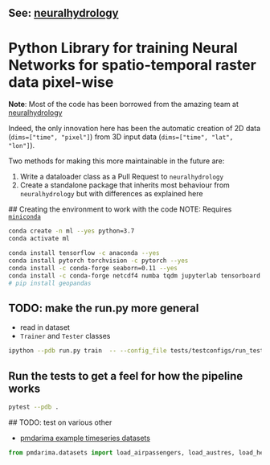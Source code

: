 ## See: [neuralhydrology](https://github.com/neuralhydrology/neuralhydrology) 
# Python Library for training Neural Networks for spatio-temporal raster data pixel-wise

**Note**: Most of the code has been borrowed from the amazing team at [neuralhydrology](https://github.com/neuralhydrology/neuralhydrology) 

Indeed, the only innovation here has been the automatic creation of 2D data (`dims=["time", "pixel"]`) from 3D input data (`dims=["time", "lat", "lon"]`). 

Two methods for making this more maintainable in the future are:
1) Write a dataloader class as a Pull Request to `neuralhydrology`
1) Create a standalone package that inherits most behaviour from `neuralhydrology` but with differences as explained here

## Creating the environment to work with the code
NOTE: Requires [`miniconda`](https://docs.conda.io/en/latest/miniconda.html)
```bash
conda create -n ml --yes python=3.7
conda activate ml
```

```bash
conda install tensorflow -c anaconda --yes
conda install pytorch torchvision -c pytorch --yes
conda install -c conda-forge seaborn=0.11 --yes
conda install -c conda-forge netcdf4 numba tqdm jupyterlab tensorboard ipython pip ruamel.yaml xarray descartes statsmodels scikit-learn black mypy --yes
# pip install geopandas
```

## TODO: make the run.py more general
- read in dataset
- `Trainer` and `Tester` classes
```bash
ipython --pdb run.py train  -- --config_file tests/testconfigs/run_test_config.yml
```

## Run the tests to get a feel for how the pipeline works
```bash
pytest --pdb .
```

## TODO: test on various other 
- [pmdarima example timeseries datasets](http://alkaline-ml.com/pmdarima/modules/datasets.html)
```python
from pmdarima.datasets import load_airpassengers, load_austres, load_heartrate, load_lynx, load_taylor, load_wineind, load_woolyrnq, load_msft
```